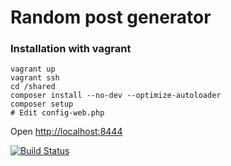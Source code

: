 # Random post generator

### Installation with vagrant

````
vagrant up
vagrant ssh
cd /shared
composer install --no-dev --optimize-autoloader
composer setup
# Edit config-web.php
````

Open [http://localhost:8444](http://localhost:8444)

[![Build Status](https://travis-ci.org/lencse/random-post.svg?branch=master)](https://travis-ci.org/lencse/random-post)
